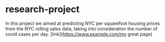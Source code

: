 # research-project

In this project we aimed at predicting NYC per squarefoot housing prices from the NYC rolling sales data, taking into consideration the number of covid cases per day. 
[link](https://www.example.com/my great page)
